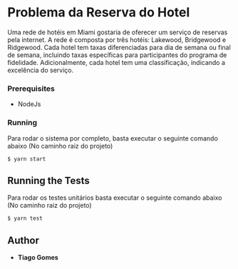 # Problema da Reserva do Hotel

Uma rede de hotéis em Miami gostaria de oferecer um serviço de reservas pela internet. A rede é composta por três hotéis: Lakewood, Bridgewood e Ridgewood. Cada hotel tem taxas diferenciadas para dia de semana ou final de semana, incluindo taxas específicas para participantes do programa de fidelidade. Adicionalmente, cada hotel tem uma classificação, indicando a excelência do serviço.

### Prerequisites

- NodeJs

### Running

Para rodar o sistema por completo, basta executar o seguinte comando abaixo (No caminho raiz do projeto)

```
$ yarn start

```

## Running the Tests

Para rodar os testes unitários basta executar o seguinte comando abaixo (No caminho raiz do projeto)

```
$ yarn test

```

## Author

* **Tiago Gomes** 
    